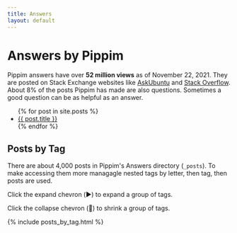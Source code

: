 ```yaml
---
title: Answers
layout: default
---
```


# Answers by Pippim

Pippim answers have over
 **52 million views** as of November 22, 2021.
They are posted on Stack Exchange websites
 like [AskUbuntu](askubuntu.com) and
[Stack Overflow](stackoverflow.com). About 8%
 of the posts Pippim has made are
also questions. Sometimes a good question can
 be as helpful as an answer.

<ul>
  {% for post in site.posts %}
    <li>
      <a href="{{ post.url }}">{{ post.title }}</a>  
    </li>
  {% endfor %}
</ul>

## Posts by Tag

There are about 4,000 posts in Pippim's Answers directory (`_posts`).
To make accessing them more managagle nested tags by letter, then
tag, then posts are used.

Click the expand chevron (▶️) to expand a group of tags.

Click the collapse chevron (🔽) to shrink a group of tags.

{% include posts_by_tag.html %}
